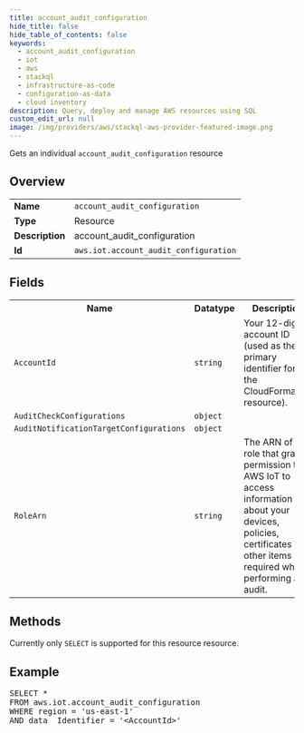 ```yaml
---
title: account_audit_configuration
hide_title: false
hide_table_of_contents: false
keywords:
  - account_audit_configuration
  - iot
  - aws
  - stackql
  - infrastructure-as-code
  - configuration-as-data
  - cloud inventory
description: Query, deploy and manage AWS resources using SQL
custom_edit_url: null
image: /img/providers/aws/stackql-aws-provider-featured-image.png
---
```

Gets an individual <code>account_audit_configuration</code> resource

## Overview
<table><tbody>
<tr><td><b>Name</b></td><td><code>account_audit_configuration</code></td></tr>
<tr><td><b>Type</b></td><td>Resource</td></tr>
<tr><td><b>Description</b></td><td>account_audit_configuration</td></tr>
<tr><td><b>Id</b></td><td><code>aws.iot.account_audit_configuration</code></td></tr>
</tbody></table>

## Fields
<table><tbody>
<tr><th>Name</th><th>Datatype</th><th>Description</th></tr>
<tr><td><code>AccountId</code></td><td><code>string</code></td><td>Your 12-digit account ID (used as the primary identifier for the CloudFormation resource).</td></tr>
<tr><td><code>AuditCheckConfigurations</code></td><td><code>object</code></td><td></td></tr>
<tr><td><code>AuditNotificationTargetConfigurations</code></td><td><code>object</code></td><td></td></tr>
<tr><td><code>RoleArn</code></td><td><code>string</code></td><td>The ARN of the role that grants permission to AWS IoT to access information about your devices, policies, certificates and other items as required when performing an audit.</td></tr>

</tbody></table>

## Methods
Currently only <code>SELECT</code> is supported for this resource resource.

## Example
<pre>
SELECT *<br/>FROM aws.iot.account_audit_configuration<br/>WHERE region = 'us-east-1'<br/>AND data__Identifier = '&lt;AccountId&gt;'
</pre>
